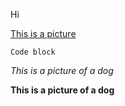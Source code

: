 Hi

[This is a picture](https://i.ytimg.com/vi/SfLV8hD7zX4/maxresdefault.jpg)

```Code block```

*This is a picture of a dog*

**This is a picture of a dog**
